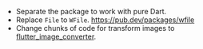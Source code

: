 - Separate the package to work with pure Dart.
- Replace `File` to `WFile`. <https://pub.dev/packages/wfile>
- Change chunks of code for transform images to [flutter_image_converter](https://pub.dartlang.org/packages/flutter_image_converter).
